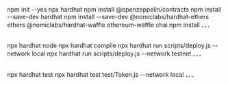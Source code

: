 ##
npm init --yes 
npx hardhat
npm install @openzeppelin/contracts
npm install --save-dev hardhat 
npm install --save-dev @nomiclabs/hardhat-ethers ethers @nomiclabs/hardhat-waffle ethereum-waffle chai
npm install
、、、

##
npx hardhat node
npx hardhat compile
npx hardhat run scripts/deploy.js --network local
npx hardhat run scripts/deploy.js --network testnet 
、、、

##
npx hardhat test
npx hardhat test test/Token.js --network local
、、、
